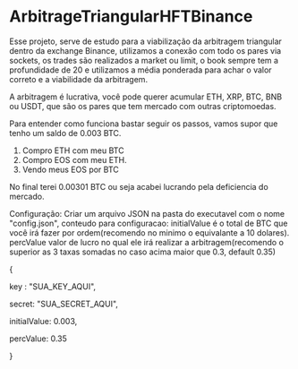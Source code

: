 # ArbitrageTriangularHFTBinance
 
 Esse projeto, serve de estudo para a viabilização da arbitragem triangular dentro da exchange Binance, utilizamos a conexão com todo os pares via sockets, os trades são realizados a market ou limit, o book sempre tem a profundidade de 20 e utilizamos a média ponderada para achar o valor correto e a viabilidade da arbitragem.
 
 A arbitragem é lucrativa, você pode querer acumular ETH, XRP, BTC, BNB ou USDT, que são os pares que tem mercado com outras criptomoedas.
 
 Para entender como funciona bastar seguir os passos, vamos supor que tenho um saldo de 0.003 BTC.
 
 1. Compro ETH com meu BTC
 2. Compro EOS com meu ETH.
 3. Vendo meus EOS por BTC
 
 No final terei 0.00301 BTC ou seja acabei lucrando pela deficiencia do mercado.
 
Configuração:
Criar um arquivo JSON na pasta do executavel com o nome "config.json", conteudo para configuracao:
initialValue é o total de BTC que você irá fazer por ordem(recomendo no minimo o equivalante a 10 dolares).
percValue valor de lucro no qual ele irá realizar a arbitragem(recomendo o superior as 3 taxas somadas no caso acima maior que 0.3, default 0.35)

{

 key : "SUA_KEY_AQUI",
 
 secret: "SUA_SECRET_AQUI",
 
 initialValue: 0.003,
 
 percValue: 0.35
 
}

